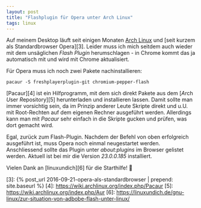 ```yaml
---
layout: post
title: "Flashplugin für Opera unter Arch Linux"
tags: linux
---
```


Auf meinem Desktop läuft seit einigen Monaten [Arch Linux][2] und [seit kurzem als Standardbrowser Opera][3]. Leider muss ich mich seitdem auch wieder mit dem unsäglichen *Flash Plugin* herumschlagen - in Chrome kommt das ja automatisch mit und wird mit Chrome aktualisiert.

Für Opera muss ich noch zwei Pakete nachinstallieren:

    pacaur -S freshplayerplugin-git chromium-pepper-flash

[Pacaur][4] ist ein Hilfprogramm, mit dem sich direkt Pakete aus dem [*A*rch *U*ser *R*epository][5] herunterladen und installieren lassen. Damit sollte man immer vorsichtig sein, da im Prinzip anderer Leute Skripte direkt und u.U. mit Root-Rechten auf dem eigenen Rechner ausgeführt werden. Allerdings kann man mit *Pacaur* sehr einfach in die Skripte gucken und prüfen, was dort gemacht wird.

Egal, zurück zum Flash-Plugin. Nachdem der Befehl von oben erfolgreich ausgeführt ist, muss Opera noch einmal neugestartet werden. Anschliessend sollte das Plugin unter *about:plugins* im Browser gelistet werden. Aktuell ist bei mir die Version *23.0.0.185* installiert.

Vielen Dank an [linuxundich][6] für die Starthilfe! 🙂

[0]: https://linuxundich.de/gnu-linux/zur-situation-von-adbobe-flash-unter-linux/
[1]: https://aur.archlinux.org/packages/freshplayerplugin/
[2]: https://www.archlinux.org
[3]: {% post_url 2016-09-21-opera-als-standardbrowser | prepend: site.baseurl %}
[4]: https://wiki.archlinux.org/index.php/Pacaur
[5]: https://wiki.archlinux.org/index.php/Aur
[6]: https://linuxundich.de/gnu-linux/zur-situation-von-adbobe-flash-unter-linux/

